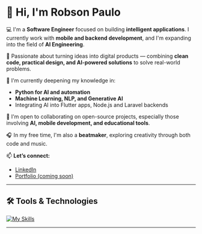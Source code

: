 # 👋 Hi, I'm Robson Paulo

💻 I'm a **Software Engineer** focused on building **intelligent applications**. I currently work with **mobile and backend development**, and I'm expanding into the field of **AI Engineering**.

🎯 Passionate about turning ideas into digital products — combining **clean code, practical design, and AI-powered solutions** to solve real-world problems.

🌱 I'm currently deepening my knowledge in:
- **Python for AI and automation**
- **Machine Learning, NLP, and Generative AI**
- Integrating AI into Flutter apps, Node.js and Laravel backends

💞️ I'm open to collaborating on open-source projects, especially those involving **AI, mobile development, and educational tools**.

🎧 In my free time, I'm also a **beatmaker**, exploring creativity through both code and music.

📫 **Let’s connect:**
- [LinkedIn](https://www.linkedin.com/in/robson-paulo-8978a7220/)
- [Portfolio (coming soon)](#)

---

## 🛠️ Tools & Technologies

[![My Skills](https://skillicons.dev/icons?i=python,flutter,dart,nodejs,js,ts,laravel,php,git,mysql,postgres,supabase,firebase,figma,vscode,idea&perline=10)](https://skillicons.dev)

---

<!---
robson-rp/robson-rp is a ✨ special ✨ repository because its `README.md` (this file) appears on your GitHub profile.
You can click the Preview link to take a look at your changes.
--->
